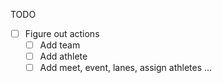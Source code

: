 TODO

 - [ ] Figure out actions
   - [ ] Add team
   - [ ] Add athlete
   - [ ] Add meet, event, lanes, assign athletes ...
